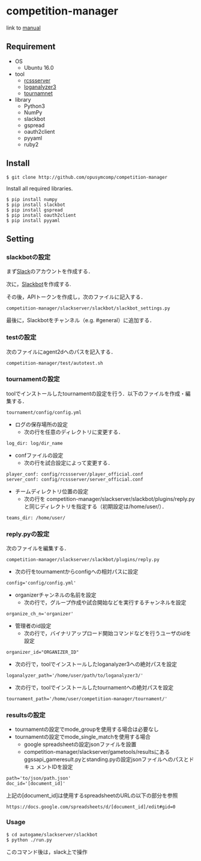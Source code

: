 # competition-manager

link to [manual](https://docs.google.com/document/d/1kATDp0V7TZ60z0wWNn--v5CRXlhoadd7kaIN9_PI7oM/edit?usp=sharing)

## Requirement
- OS
  - Ubuntu 16.0
- tool
  - [rcssserver](https://github.com/rcsoccersim/rcssserver)
  - [loganalyzer3](https://github.com/opusymcomp/loganalyzer3)
  - [tournamnet](https://github.com/rcsoccersim/tournament)
- library
  - Python3
  - NumPy
  - slackbot
  - gspread
  - oauth2client
  - pyyaml
  - ruby2

## Install
```
$ git clone http://github.com/opusymcomp/competition-manager
```
Install all required libraries.
```
$ pip install numpy
$ pip install slackbot
$ pip install gspread
$ pip install oauth2client
$ pip install pyyaml
```

## Setting

### slackbotの設定
まず[Slack](https://slack.com/get-started#/create)のアカウントを作成する．

次に，[Slackbot](https://api.slack.com/bot-users)を作成する.

その後，APIトークンを作成し，次のファイルに記入する．
```
competition-manager/slackserver/slackbot/slackbot_settings.py
```
最後に，Slackbotをチャンネル（e.g. #general）に追加する．

### testの設定
次のファイルにagent2dへのパスを記入する．
```
competition-manager/test/autotest.sh
```

### tournamentの設定
toolでインストールしたtournamentの設定を行う．以下のファイルを作成・編集する．
```
tournament/config/config.yml
```
- ログの保存場所の設定
  - 次の行を任意のディレクトリに変更する．
```
log_dir: log/dir_name
```

- confファイルの設定
  - 次の行を試合設定によって変更する．
```
player_conf: config/rcssserver/player_official.conf
server_conf: config/rcssserver/server_official.conf
```

- チームディレクトリ位置の設定
  - 次の行を competition-manager/slackserver/slackbot/plugins/reply.py と同じディレクトリを指定する（初期設定は/home/user/）．
```
teams_dir: /home/user/
```

### reply.pyの設定
次のファイルを編集する．
```
competition-manager/slackserver/slackbot/plugins/reply.py
```
- 次の行をtournamentからconfigへの相対パスに設定
```
config='config/config.yml'
```

- organizerチャンネルの名前を設定
  - 次の行で，グループ作成や試合開始などを実行するチャンネルを設定
```
organize_ch_n='organizer'
```

- 管理者のid設定
  - 次の行で，バイナリアップロード開始コマンドなどを行うユーザのidを設定
```
organizer_id="ORGANIZER_ID"
```

- 次の行で，toolでインストールしたloganalyzer3への絶対パスを設定
```
loganalyzer_path='/home/user/path/to/loganalyzer3/'
```

- 次の行で，toolでインストールしたtournamentへの絶対パスを設定
```
tournament_path='/home/user/competition-manager/tournament/'
```

### resultsの設定
- tournamentの設定でmode_groupを使用する場合は必要なし
- tournamentの設定でmode_single_matchを使用する場合
  - google spreadsheetの設定jsonファイルを設置
  - competition-manager/slackserver/gametools/resultsにある
  ggssapi_gameresult.pyとstanding.pyの設定jsonファイルへのパスとドキュ
  メントIDを設定
```
path='to/json/path.json'
doc_id='[document_id]'
```
上記の[document_id]は使用するspreadsheetのURLの以下の部分を参照
```
https://docs.google.com/spreadsheets/d/[document_id]/edit#gid=0
```


### Usage
```
$ cd autogame/slackserver/slackbot
$ python ./run.py
```
このコマンド後は，slack上で操作
